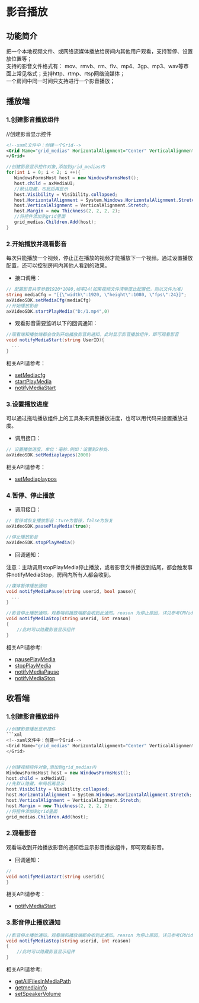 # 影音播放

## 功能简介

把一个本地视频文件、或网络流媒体播放给房间内其他用户观看，支持暂停、设置放位置等；</br>
支持的影音文件格式有： mov、rmvb、rm、flv、mp4、3gp、mp3、wav等市面上常见格式；支持http、rtmp、rtsp网络流媒体；</br>
一个房间中同一时间只支持进行一个影音播放；</br>



<h2 id=role_play>播放端</h2>

<h3 id=play_create>1.创建影音播放组件</h3>


//创建影音显示控件
```xml
<!--xaml文件中：创建一个Grid-->
<Grid Name="grid_medias" HorizontalAlignment="Center" VerticalAlignment="Center" Background="LightGray">
</Grid>
```

```csharp
//创建影音显示控件对象,添加到grid_medias内
for(int i = 0; i < 2; i ++){
   WindowsFormsHost host = new WindowsFormsHost();
   host.child = axMediaUI;
   //默认隐藏，布局后再显示
   host.Visibility = Visibility.collapsed;
   host.HorizontalAlignment = System.Windows.HorizontalAlignment.Stretch;
   host.VerticalAlignment = VerticalAlignment.Stretch;
   host.Margin = new Thickness(2, 2, 2, 2);
   //将控件添加到grid里面
   grid_medias.Children.Add(host);
}
```

<h3 id=cfg>2.开始播放并观看影音</h3>

每次只能播放一个视频，停止正在播放的视频才能播放下一个视频。通过设置播放配置，还可以控制房间内其他人看到的效果。

- 接口调用：

```csharp
// 配置影音共享参数1920*1080,帧率24(如果视频文件清晰度比配置低，则以文件为准)
string mediaCfg = "[{\"width\":1920, \"height\":1080, \"fps\":24}]";
axVideoSDK.setMediaCfg(mediaCfg)
//开始播放影音
axVideoSDK.startPlayMedia("D:/1.mp4",0)

```

- 观看影音需要监听以下的回调通知：

```csharp
//观看端和播放端都会收到开始播放影音的通知，此时显示影音播放组件，即可观看影音
void notifyMediaStart(string UserID){
  ...
}

```

相关API请参考：
* [setMediacfg](API.md#setMediacfg)
* [startPlayMedia](API.md#startPlayMedia)
* [notifyMediaStart](API.md#notifyMediaStart)


<h3 id=pos>3.设置播放进度</h3>

可以通过拖动播放组件上的工具条来调整播放进度，也可以用代码来设置播放进度。


- 调用接口：

```csharp
// 设置播放进度，单位：毫秒.例如：设置到2秒处.
axVideoSDK.setMediaplaypos(2000)
```

相关API请参考：
*  [setMediaplaypos](API.md#setMediaplaypos)

<h3 id=play> 4.暂停、停止播放</h3>

- 调用接口：

```csharp
// 暂停或恢复播放影音：ture为暂停，false为恢复
axVideoSDK.pausePlayMedia(true);

//停止播放影音
axVideoSDK.stopPlayMedia()
```

- 回调通知：

注意：主动调用stopPlayMedia停止播放，或者影音文件播放到结尾，都会触发事件notifyMediaStop，房间内所有人都会收到。

```csharp
//媒体暂停播放通知
void notifyMediaPause(string userid, bool pause){
  ...
}

//影音停止播放通知，观看端和播放端都会收到此通知。reason 为停止原因，详见参考CRVideo_MEDIA_STOP_REASON
void notifyMediaStop(string userid, int reason)
{
    //此时可以隐藏影音显示组件
}

```
相关API请参考:
* [pausePlayMedia](API.md#pausePlayMedia)
* [stopPlayMedia](API.md#stopPlayMedia)
* [notifyMediaPause](API.md#notifyMediaPause)
* [notifyMediaStop](API.md#notifyMediaStop)


<h2 id=role_watch>收看端</h2>

<h3 id=play_create>1.创建影音播放组件</h3>

```csharp
//创建影音播放显示控件
```xml
<!--xaml文件中：创建一个Grid-->
<Grid Name="grid_medias" HorizontalAlignment="Center" VerticalAlignment="Center" Background="LightGray">
</Grid>
```

```csharp

//创建视频控件对象,添加到grid_medias内
WindowsFormsHost host = new WindowsFormsHost();
host.child = axMediaUI;
//先默认隐藏，布局后再显示
host.Visibility = Visibility.collapsed;
host.HorizontalAlignment = System.Windows.HorizontalAlignment.Stretch;
host.VerticalAlignment = VerticalAlignment.Stretch;
host.Margin = new Thickness(2, 2, 2, 2);
//将控件添加到grid里面
grid_medias.Children.Add(host);

```


<h3 id=watch>2.观看影音</h3>
观看端收到开始播放影音的通知后显示影音播放组件，即可观看影音。

- 回调通知：
```csharp
//
void notifyMediaStart(string userid){
}

```

相关API请参考：
* [notifyMediaStart](API.md#notifyMediaStart)

<h3 id=stopNotify>3.影音停止播放通知</h3>

```csharp
//影音停止播放通知，观看端和播放端都会收到此通知。reason 为停止原因，详见参考CRVideo_MEDIA_STOP_REASON
void notifyMediaStop(string userid, int reason)
{
    //此时可以隐藏影音显示组件
}

```

相关API请参考:
* [getAllFilesInMediaPath](API.md#getAllFilesInMediaPath)
* [getmediainfo](API.md#getmediainfo)
* [setSpeakerVolume](API.md#setSpeakerVolume)
